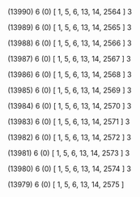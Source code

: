 (13990) 6 (0) [ 1, 5, 6, 13, 14, 2564 ] 3 


(13989) 6 (0) [ 1, 5, 6, 13, 14, 2565 ] 3 


(13988) 6 (0) [ 1, 5, 6, 13, 14, 2566 ] 3 


(13987) 6 (0) [ 1, 5, 6, 13, 14, 2567 ] 3 


(13986) 6 (0) [ 1, 5, 6, 13, 14, 2568 ] 3 


(13985) 6 (0) [ 1, 5, 6, 13, 14, 2569 ] 3 


(13984) 6 (0) [ 1, 5, 6, 13, 14, 2570 ] 3 


(13983) 6 (0) [ 1, 5, 6, 13, 14, 2571 ] 3 


(13982) 6 (0) [ 1, 5, 6, 13, 14, 2572 ] 3 


(13981) 6 (0) [ 1, 5, 6, 13, 14, 2573 ] 3 


(13980) 6 (0) [ 1, 5, 6, 13, 14, 2574 ] 3 


(13979) 6 (0) [ 1, 5, 6, 13, 14, 2575 ]  

